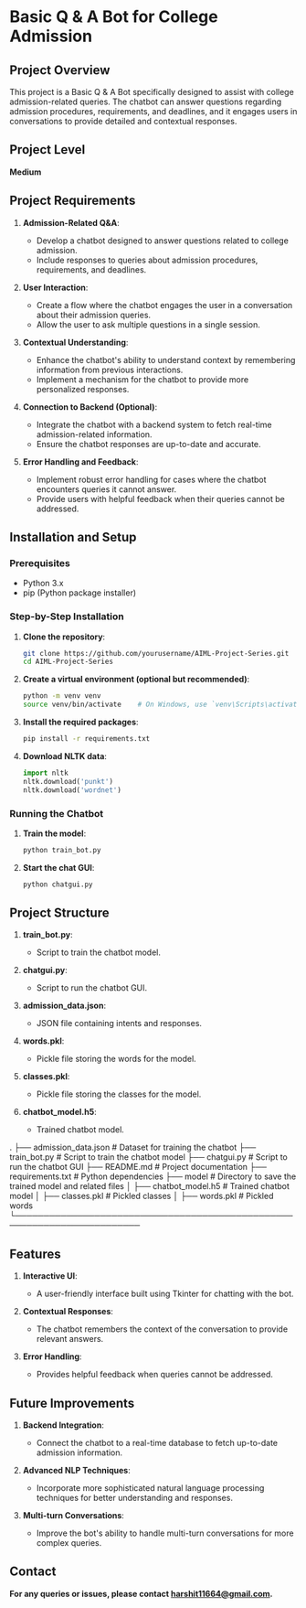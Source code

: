 # Basic Q & A Bot for College Admission

## Project Overview

This project is a Basic Q & A Bot specifically designed to assist with college admission-related queries. The chatbot can answer questions regarding admission procedures, requirements, and deadlines, and it engages users in conversations to provide detailed and contextual responses. 

## Project Level

**Medium**

## Project Requirements

1. **Admission-Related Q&A**:
   - Develop a chatbot designed to answer questions related to college admission.
   - Include responses to queries about admission procedures, requirements, and deadlines.

2. **User Interaction**:
   - Create a flow where the chatbot engages the user in a conversation about their admission queries.
   - Allow the user to ask multiple questions in a single session.

3. **Contextual Understanding**:
   - Enhance the chatbot's ability to understand context by remembering information from previous interactions.
   - Implement a mechanism for the chatbot to provide more personalized responses.

4. **Connection to Backend (Optional)**:
   - Integrate the chatbot with a backend system to fetch real-time admission-related information.
   - Ensure the chatbot responses are up-to-date and accurate.

5. **Error Handling and Feedback**:
   - Implement robust error handling for cases where the chatbot encounters queries it cannot answer.
   - Provide users with helpful feedback when their queries cannot be addressed.


## Installation and Setup

### Prerequisites

- Python 3.x
- pip (Python package installer)

### Step-by-Step Installation

1. **Clone the repository**:
   ```bash
   git clone https://github.com/yourusername/AIML-Project-Series.git
   cd AIML-Project-Series

2. **Create a virtual environment (optional but recommended)**:
   ```bash
   python -m venv venv
   source venv/bin/activate    # On Windows, use `venv\Scripts\activate`

3. **Install the required packages**:
   ```bash
   pip install -r requirements.txt

4. **Download NLTK data**:
   ```python
   import nltk
   nltk.download('punkt')
   nltk.download('wordnet')


### Running the Chatbot

1. **Train the model**:
   ```bash
   python train_bot.py

2. **Start the chat GUI**:
   ```bash
   python chatgui.py


## Project Structure

1. **train_bot.py**:
   - Script to train the chatbot model.

2. **chatgui.py**:
   - Script to run the chatbot GUI.

3. **admission_data.json**:
   - JSON file containing intents and responses.

4. **words.pkl**:
   - Pickle file storing the words for the model.

5. **classes.pkl**:
   - Pickle file storing the classes for the model.

6. **chatbot_model.h5**:
   - Trained chatbot model.


.
├── admission_data.json        # Dataset for training the chatbot
├── train_bot.py               # Script to train the chatbot model
├── chatgui.py                 # Script to run the chatbot GUI
├── README.md                  # Project documentation
├── requirements.txt           # Python dependencies
├── model                      # Directory to save the trained model and related files
│   ├── chatbot_model.h5       # Trained chatbot model
│   ├── classes.pkl            # Pickled classes
│   ├── words.pkl              # Pickled words
└──────────────────────────────────────────────────────────────────────── 



## Features

1. **Interactive UI**:
   - A user-friendly interface built using Tkinter for chatting with the bot.

2. **Contextual Responses**:
   - The chatbot remembers the context of the conversation to provide relevant answers.

3. **Error Handling**:
   - Provides helpful feedback when queries cannot be addressed.


## Future Improvements

1. **Backend Integration**:
   - Connect the chatbot to a real-time database to fetch up-to-date admission information.

2. **Advanced NLP Techniques**:
   - Incorporate more sophisticated natural language processing techniques for better understanding and responses.

3. **Multi-turn Conversations**:
   - Improve the bot's ability to handle multi-turn conversations for more complex queries.


## Contact

**For any queries or issues, please contact harshit11664@gmail.com.**

